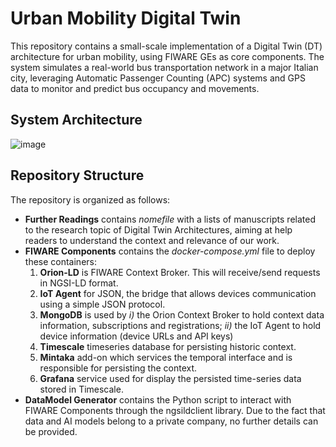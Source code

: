 # Urban Mobility Digital Twin

This repository contains a small-scale implementation of a Digital Twin (DT) architecture for urban mobility, using FIWARE GEs as core components. The system simulates a real-world bus transportation network in a major Italian city, leveraging Automatic Passenger Counting (APC) systems and GPS data to monitor and predict bus occupancy and movements.

## System Architecture 
![image](https://github.com/user-attachments/assets/a22195de-af41-45f3-8d13-1a9d15ee5e4d)

## Repository Structure
The repository is organized as follows:
- **Further Readings** contains *nomefile* with a lists of manuscripts related to the research topic of Digital Twin Architectures, aiming at help readers to understand the context and relevance of our work.  
- **FIWARE Components** contains the *docker-compose.yml* file to deploy these containers: 
  1) **Orion-LD** is FIWARE Context Broker. This will receive/send requests in NGSI-LD format.
  2) **IoT Agent** for JSON, the bridge that allows devices communication using a simple JSON protocol.  
  3) **MongoDB** is used by *i)* the Orion Context Broker to hold context data information, subscriptions and registrations; *ii)* the IoT Agent to hold device information (device URLs and API keys)
  4) **Timescale** timeseries database for persisting historic context. 
  5) **Mintaka** add-on which services the temporal interface and is responsible for persisting the context. 
  6) **Grafana** service used for display the persisted time-series data stored in Timescale.
- **DataModel Generator** contains the Python script to interact with FIWARE Components through the ngsildclient library. Due to the fact that data and AI models belong to a private company, no further details can be provided. 


